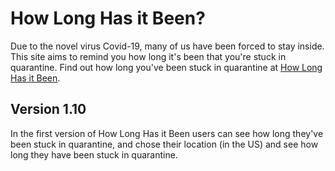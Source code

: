 # How Long Has it Been?
Due to the novel virus Covid-19, many of us have been forced to stay inside.
This site aims to remind you how long it's been that you're stuck in quarantine.
Find out how long you've been stuck in quarantine at [How Long Has it Been](https://jshams.github.io/how-long-has-it-been/).


## Version 1.10
In the first version of How Long Has it Been users can see how long they've been stuck in quarantine, and chose their location (in the US) and see how long they have been stuck in quarantine.